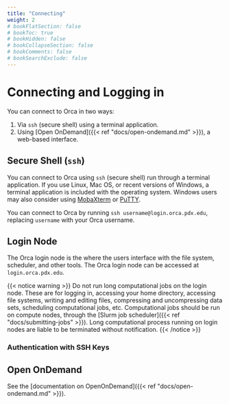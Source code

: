 ```yaml
---
title: "Connecting"
weight: 2
# bookFlatSection: false
# bookToc: true
# bookHidden: false
# bookCollapseSection: false
# bookComments: false
# bookSearchExclude: false
---
```


# Connecting and Logging in

You can connect to Orca in two ways:

1. Via `ssh` (secure shell) using a terminal application.
2. Using [Open OnDemand]({{< ref "docs/open-ondemand.md" >}}), a web-based interface.

## Secure Shell (`ssh`)

You can connect to Orca using `ssh` (secure shell) run through a terminal application.
If you use Linux, Mac OS, or recent versions of Windows, a terminal application is included with the operating system.
Windows users may also consider using [MobaXterm](https://mobaxterm.mobatek.net) or [PuTTY](https://www.putty.org).

You can connect to Orca by running `ssh username@login.orca.pdx.edu`, replacing `username` with your Orca username.

## Login Node

The Orca login node is the where the users interface with the file system, scheduler, and other tools.
The Orca login node can be accessed at `login.orca.pdx.edu`.

{{< notice warning >}}
Do not run long computational jobs on the login node.
These are for logging in, accessing your home directory, accessing file systems, writing and editing files, compressing and uncompressing data sets, scheduling computational jobs, etc.
Computational jobs should be run on compute nodes, through the [Slurm job scheduler]({{< ref "docs/submitting-jobs" >}}).
Long computational process running on login nodes are liable to be terminated without notification.
{{< /notice >}}

### Authentication with SSH Keys

## Open OnDemand

See the [documentation on OpenOnDemand]({{< ref "docs/open-ondemand.md" >}}).
